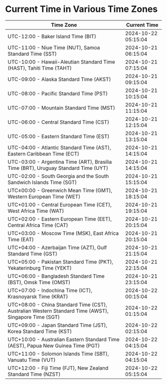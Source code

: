 # Current Time in Various Time Zones

| Time Zone | Current Time |
|-----------|--------------|
| UTC-12:00 - Baker Island Time (BIT) | 2024-10-22 05:15:04 |
| UTC-11:00 - Niue Time (NUT), Samoa Standard Time (SST) | 2024-10-21 06:15:04 |
| UTC-10:00 - Hawaii-Aleutian Standard Time (HAST), Tahiti Time (TAHT) | 2024-10-21 07:15:04 |
| UTC-09:00 - Alaska Standard Time (AKST) | 2024-10-21 09:15:04 |
| UTC-08:00 - Pacific Standard Time (PST) | 2024-10-21 10:15:04 |
| UTC-07:00 - Mountain Standard Time (MST) | 2024-10-21 11:15:04 |
| UTC-06:00 - Central Standard Time (CST) | 2024-10-21 12:15:04 |
| UTC-05:00 - Eastern Standard Time (EST) | 2024-10-21 13:15:04 |
| UTC-04:00 - Atlantic Standard Time (AST), Eastern Caribbean Time (ECT) | 2024-10-21 14:15:04 |
| UTC-03:00 - Argentina Time (ART), Brasília Time (BRT), Uruguay Standard Time (UYT) | 2024-10-21 14:15:04 |
| UTC-02:00 - South Georgia and the South Sandwich Islands Time (SGT) | 2024-10-21 15:15:04 |
| UTC±00:00 - Greenwich Mean Time (GMT), Western European Time (WET) | 2024-10-21 18:15:04 |
| UTC+01:00 - Central European Time (CET), West Africa Time (WAT) | 2024-10-21 19:15:04 |
| UTC+02:00 - Eastern European Time (EET), Central Africa Time (CAT) | 2024-10-21 20:15:04 |
| UTC+03:00 - Moscow Time (MSK), East Africa Time (EAT) | 2024-10-21 20:15:04 |
| UTC+04:00 - Azerbaijan Time (AZT), Gulf Standard Time (GST) | 2024-10-21 21:15:04 |
| UTC+05:00 - Pakistan Standard Time (PKT), Yekaterinburg Time (YEKT) | 2024-10-21 22:15:04 |
| UTC+06:00 - Bangladesh Standard Time (BST), Omsk Time (OMST) | 2024-10-21 23:15:04 |
| UTC+07:00 - Indochina Time (ICT), Krasnoyarsk Time (KRAT) | 2024-10-22 00:15:04 |
| UTC+08:00 - China Standard Time (CST), Australian Western Standard Time (AWST), Singapore Time (SGT) | 2024-10-22 01:15:04 |
| UTC+09:00 - Japan Standard Time (JST), Korea Standard Time (KST) | 2024-10-22 02:15:04 |
| UTC+10:00 - Australian Eastern Standard Time (AEST), Papua New Guinea Time (PGT) | 2024-10-22 04:15:04 |
| UTC+11:00 - Solomon Islands Time (SBT), Vanuatu Time (VUT) | 2024-10-22 04:15:04 |
| UTC+12:00 - Fiji Time (FJT), New Zealand Standard Time (NZST) | 2024-10-22 05:15:04 |
